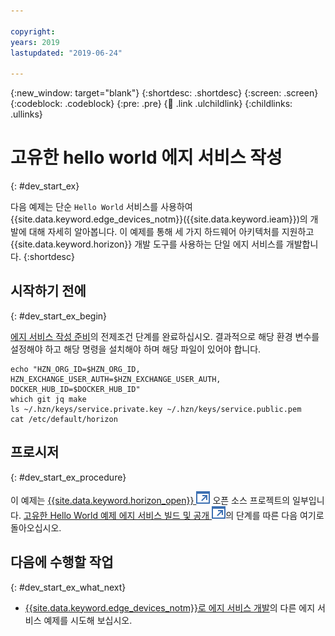 ```yaml
---

copyright:
years: 2019
lastupdated: "2019-06-24"  

---
```


{:new_window: target="blank"}
{:shortdesc: .shortdesc}
{:screen: .screen}
{:codeblock: .codeblock}
{:pre: .pre}
{:child: .link .ulchildlink}
{:childlinks: .ullinks}

# 고유한 hello world 에지 서비스 작성
{: #dev_start_ex}

다음 예제는 단순 `Hello World` 서비스를 사용하여 {{site.data.keyword.edge_devices_notm}}({{site.data.keyword.ieam}})의 개발에 대해 자세히 알아봅니다. 이 예제를 통해 세 가지 하드웨어 아키텍처를 지원하고 {{site.data.keyword.horizon}} 개발 도구를 사용하는 단일 에지 서비스를 개발합니다.
{:shortdesc}

## 시작하기 전에
{: #dev_start_ex_begin}

[에지 서비스 작성 준비](service_containers.md)의 전제조건 단계를 완료하십시오. 결과적으로 해당 환경 변수를 설정해야 하고 해당 명령을 설치해야 하며 해당 파일이 있어야 합니다.
```
echo "HZN_ORG_ID=$HZN_ORG_ID, HZN_EXCHANGE_USER_AUTH=$HZN_EXCHANGE_USER_AUTH, DOCKER_HUB_ID=$DOCKER_HUB_ID"
which git jq make
ls ~/.hzn/keys/service.private.key ~/.hzn/keys/service.public.pem
cat /etc/default/horizon
```

## 프로시저
{: #dev_start_ex_procedure}

이 예제는 [{{site.data.keyword.horizon_open}} ![새 탭에서 열림](../../images/icons/launch-glyph.svg "새 탭에서 열림")](https://github.com/open-horizon/) 오픈 소스 프로젝트의 일부입니다. [고유한 Hello World 예제 에지 서비스 빌드 및 공개 ![새 탭에서 열림](../../images/icons/launch-glyph.svg "새 탭에서 열림")](https://github.com/open-horizon/examples/blob/master/edge/services/helloworld/CreateService.md#build-publish-your-hw)의 단계를 따른 다음 여기로 돌아오십시오.

## 다음에 수행할 작업
{: #dev_start_ex_what_next}

* [{{site.data.keyword.edge_devices_notm}}로 에지 서비스 개발](developing.md)의 다른 에지 서비스 예제를 시도해 보십시오.

